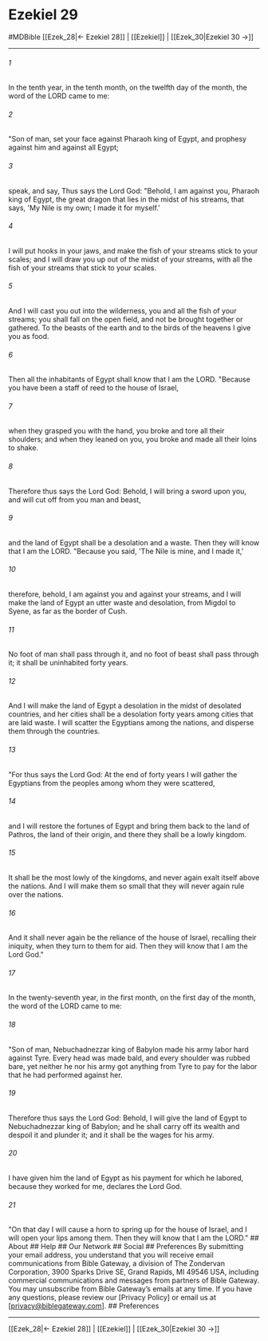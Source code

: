 # Ezekiel 29
#MDBible
[[Ezek_28|← Ezekiel 28]] | [[Ezekiel]] | [[Ezek_30|Ezekiel 30 →]]

***






###### 1 


In the tenth year, in the tenth month, on the twelfth day of the month, the word of the LORD came to me: 





###### 2 


"Son of man, set your face against Pharaoh king of Egypt, and prophesy against him and against all Egypt; 





###### 3 


speak, and say, Thus says the Lord God: "Behold, I am against you, Pharaoh king of Egypt, the great dragon that lies in the midst of his streams, that says, 'My Nile is my own; I made it for myself.' 





###### 4 


I will put hooks in your jaws, and make the fish of your streams stick to your scales; and I will draw you up out of the midst of your streams, with all the fish of your streams that stick to your scales. 





###### 5 


And I will cast you out into the wilderness, you and all the fish of your streams; you shall fall on the open field, and not be brought together or gathered. To the beasts of the earth and to the birds of the heavens I give you as food. 





###### 6 


Then all the inhabitants of Egypt shall know that I am the LORD. "Because you have been a staff of reed to the house of Israel, 





###### 7 


when they grasped you with the hand, you broke and tore all their shoulders; and when they leaned on you, you broke and made all their loins to shake. 





###### 8 


Therefore thus says the Lord God: Behold, I will bring a sword upon you, and will cut off from you man and beast, 





###### 9 


and the land of Egypt shall be a desolation and a waste. Then they will know that I am the LORD. "Because you said, 'The Nile is mine, and I made it,' 





###### 10 


therefore, behold, I am against you and against your streams, and I will make the land of Egypt an utter waste and desolation, from Migdol to Syene, as far as the border of Cush. 





###### 11 


No foot of man shall pass through it, and no foot of beast shall pass through it; it shall be uninhabited forty years. 





###### 12 


And I will make the land of Egypt a desolation in the midst of desolated countries, and her cities shall be a desolation forty years among cities that are laid waste. I will scatter the Egyptians among the nations, and disperse them through the countries. 





###### 13 


"For thus says the Lord God: At the end of forty years I will gather the Egyptians from the peoples among whom they were scattered, 





###### 14 


and I will restore the fortunes of Egypt and bring them back to the land of Pathros, the land of their origin, and there they shall be a lowly kingdom. 





###### 15 


It shall be the most lowly of the kingdoms, and never again exalt itself above the nations. And I will make them so small that they will never again rule over the nations. 





###### 16 


And it shall never again be the reliance of the house of Israel, recalling their iniquity, when they turn to them for aid. Then they will know that I am the Lord God." 





###### 17 


In the twenty-seventh year, in the first month, on the first day of the month, the word of the LORD came to me: 





###### 18 


"Son of man, Nebuchadnezzar king of Babylon made his army labor hard against Tyre. Every head was made bald, and every shoulder was rubbed bare, yet neither he nor his army got anything from Tyre to pay for the labor that he had performed against her. 





###### 19 


Therefore thus says the Lord God: Behold, I will give the land of Egypt to Nebuchadnezzar king of Babylon; and he shall carry off its wealth and despoil it and plunder it; and it shall be the wages for his army. 





###### 20 


I have given him the land of Egypt as his payment for which he labored, because they worked for me, declares the Lord God. 





###### 21 


"On that day I will cause a horn to spring up for the house of Israel, and I will open your lips among them. Then they will know that I am the LORD." ## About ## Help ## Our Network ## Social ## Preferences By submitting your email address, you understand that you will receive email communications from Bible Gateway, a division of The Zondervan Corporation, 3900 Sparks Drive SE, Grand Rapids, MI 49546 USA, including commercial communications and messages from partners of Bible Gateway. You may unsubscribe from Bible Gateway&rsquo;s emails at any time. If you have any questions, please review our [Privacy Policy] or email us at [privacy@biblegateway.com]. ## Preferences

***

[[Ezek_28|← Ezekiel 28]] | [[Ezekiel]] | [[Ezek_30|Ezekiel 30 →]]
